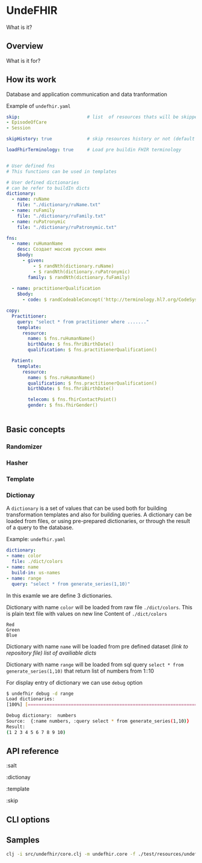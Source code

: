 # UndeFHIR

What is it?

## Overview

What is it for?

## How its work

Database and application communication and data tranformation

Example of `undefhir.yaml`
```yaml
skip:                         # list  of resources thats will be skipped from copy
- EpisodeOfCare
- Session 

skipHistory: true             # skip resources history or not (default true)

loadFhirTerminology: true     # Load pre buildin FHIR terminology


# User defined fns
# This functions can be used in templates 

# User defined dictionaries
# can be refer to buildIn dicts
dictionary:
  - name: ruName
    file: "./dictionary/ruName.txt" 
  - name: ruFamily
    file: "./dictionary/ruFamily.txt" 
  - name: ruPatronymic
    file: "./dictionary/ruPatronymic.txt" 

fns:
  - name: ruHumanName
    desc: Создает массив русских имен
    $body:
      - given:
          - $ randNth(dictionary.ruName)
          - $ randNth(dictionary.ruPatronymic)
        family: $ randNth(dictionary.fuFamily)
      
  - name: practitionerQualification
    $body:
      - code: $ randCodeableConcept('http://terminology.hl7.org/CodeSystem/v2-0360|2.7')

copy:
  Practitioner:
    query: "select * from practitioner where ......."
    template:
      resource:
        name: $ fns.ruHumanName()
        birthDate: $ fns.fhriBirthDate()
        qualification: $ fns.practitionerQualification()

  Patient:
    template:
      resource: 
        name: $ fns.ruHumanName()
        qualification: $ fns.practitionerQualification()
        birthDate: $ fns.fhriBirthDate()

        telecom: $ fns.fhirContactPoint()
        gender: $ fns.fhirGender()
      

```

## Basic concepts

### Randomizer 

### Hasher 

### Template

### Dictionay

A `dictionary` is a set of values that can be used both for building transformation templates and also for building queries. A dictionary can be loaded from files, or using pre-prepared dictionaries, or through the result of a query to the database.

Example: `undefhir.yaml`
```yaml 
dictionary:
- name: color
  file: ./dict/colors
- name: name
  build-in: us-names 
- name: range 
  query: "select * from generate_series(1,10)" 

```

In this examle we are define 3 dictionaries.

Dictionary with name `color` will be loaded from raw file `./dict/colors`. This is plain text file with values on new line
Content of `./dict/colors`
```
Red
Green
Blue
```

Dictionary with name `name` will be loaded from pre defined dataset _(link to repository file)_
_list of availiable dicts_


Dictionary with name `range` will be loaded from sql query `select * from generate_series(1,10)` that return list of numbers from 1::10

For display entry of dictionary we can use `debug` option
```sh
$ undefhir debug -d range
Load dictionaries:
[100%] [=======================================================================]

Debug dictionary:  numbers
Source:  {:name numbers, :query select * from generate_series(1,10)}
Result: 
(1 2 3 4 5 6 7 8 9 10)
```


## API reference 

:salt

:dictionay

:template

:skip




## CLI options

## Samples



```sh
clj -i src/undefhir/core.clj -m undefhir.core -f ./test/resources/undefhir.yaml debug -d numbers
```
